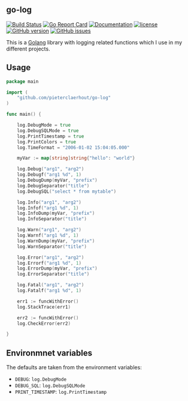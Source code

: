 ## go-log

[![Build Status](https://img.shields.io/github/workflow/status/pieterclaerhout/go-log/Go)](https://github.com/pieterclaerhout/go-log/actions?query=workflow%3AGo)
[![Go Report Card](https://goreportcard.com/badge/github.com/pieterclaerhout/go-log)](https://goreportcard.com/report/github.com/pieterclaerhout/go-log)
[![Documentation](https://godoc.org/github.com/pieterclaerhout/go-log?status.svg)](http://godoc.org/github.com/pieterclaerhout/go-log)
[![license](https://img.shields.io/badge/license-Apache%20v2-orange.svg)](https://github.com/pieterclaerhout/go-log/raw/master/LICENSE)
[![GitHub version](https://badge.fury.io/gh/pieterclaerhout%2Fgo-log.svg)](https://badge.fury.io/gh/pieterclaerhout%2Fgo-log)
[![GitHub issues](https://img.shields.io/github/issues/pieterclaerhout/go-log.svg)](https://github.com/pieterclaerhout/go-log/issues)

This is a [Golang](https://golang.org) library with logging related functions which I use in my different projects.

## Usage

```go
package main

import (
    "github.com/pieterclaerhout/go-log"
)

func main() {

    log.DebugMode = true
    log.DebugSQLMode = true
    log.PrintTimestamp = true
    log.PrintColors = true
    log.TimeFormat = "2006-01-02 15:04:05.000"

    myVar := map[string]string{"hello": "world"}

    log.Debug("arg1", "arg2")
    log.Debugf("arg1 %d", 1)
    log.DebugDump(myVar, "prefix")
    log.DebugSeparator("title")
    log.DebugSQL("select * from mytable")

    log.Info("arg1", "arg2")
    log.Infof("arg1 %d", 1)
    log.InfoDump(myVar, "prefix")
    log.InfoSeparator("title")

    log.Warn("arg1", "arg2")
    log.Warnf("arg1 %d", 1)
    log.WarnDump(myVar, "prefix")
    log.WarnSeparator("title")

    log.Error("arg1", "arg2")
    log.Errorf("arg1 %d", 1)
    log.ErrorDump(myVar, "prefix")
    log.ErrorSeparator("title")

    log.Fatal("arg1", "arg2")
    log.Fatalf("arg1 %d", 1)

    err1 := funcWithError()
    log.StackTrace(err1)

    err2 := funcWithError()
    log.CheckError(err2)

}
```

## Environmnet variables

The defaults are taken from the environment variables:

* `DEBUG`: `log.DebugMode`
* `DEBUG_SQL`: `log.DebugSQLMode`
* `PRINT_TIMESTAMP`: `log.PrintTimestamp`